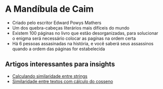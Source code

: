 # A Mandíbula de Caim
- Criado pelo escritor Edward Powys Mathers
- Um dos quebra-cabeças literários mais difíceis do mundo
- Existem 100 páginas no livro que estão desorganizadas, para solucionar o enigma será necessário colocar as pagínas na ordem certa
- Há 6 pessoas assasinadas na história, e você saberá seus assassinos quando a ordem das páginas for estabelecida

## Artigos interessantes para insights
- [Calculando similaridade entre strings](https://medium.com/@everton.tomalok/calculando-similaridades-entre-strings-ebbea21d5b7a)
- [Similaridade entre textos com cálculo do cosseno](https://www.youtube.com/watch?v=TZXb_UoB-WY)

